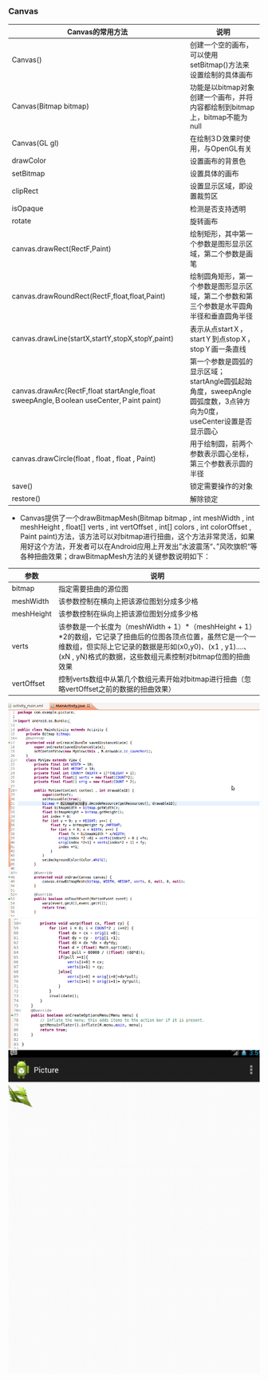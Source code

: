 ### Canvas

|Canvas的常用方法|说明|
|------|------|
|Canvas()|创建一个空的画布，可以使用setBitmap()方法来设置绘制的具体画布|
|Canvas(Bitmap bitmap)|功能是以bitmap对象创建一个画布，并将内容都绘制到bitmap上，bitmap不能为null|
|Canvas(GL gl)|在绘制3Ｄ效果时使用，与OpenGL有关|
|drawColor|设置画布的背景色|
|setBitmap|设置具体的画布|
|clipRect|设置显示区域，即设置裁剪区|
|isOpaque|检测是否支持透明|
|rotate|旋转画布|
|canvas.drawRect(RectF,Paint)|绘制矩形，其中第一个参数是图形显示区域，第二个参数是画笔|
|canvas.drawRoundRect(RectF,float,float,Paint)|绘制圆角矩形，第一个参数是图形显示区域，第二个参数和第三个参数是水平圆角半径和垂直圆角半径|
|canvas.drawLine(startX,startY,stopX,stopY,paint)|表示从点startＸ，startＹ到点stopＸ，stopＹ画一条直线|
|canvas.drawArc(RectF,float startAngle,float sweepAngle,Ｂoolean useCenter,Ｐaint paint)|第一个参数是圆弧的显示区域；startAngle圆弧起始角度，sweepAngle圆弧度数，3点钟方向为0度，useCenter设置是否显示圆心|
|canvas.drawCircle(float , float , float , Paint)|用于绘制圆，前两个参数表示圆心坐标，第三个参数表示圆的半径|
|save()|锁定需要操作的对象|
|restore()|解除锁定|

+ Canvas提供了一个drawBitmapMesh(Bitmap bitmap , int meshWidth , int meshHeight , float[] verts , int vertOffset , int[] colors , int colorOffset , Paint paint)方法，该方法可以对bitmap进行扭曲，这个方法非常灵活，如果用好这个方法，开发者可以在Android应用上开发出”水波震荡“、”风吹旗帜“等各种扭曲效果；drawBitmapMesh方法的关键参数说明如下：

|参数|说明|
|------|------|
|bitmap|指定需要扭曲的源位图|
|meshWidth|该参数控制在横向上把该源位图划分成多少格|
|meshHeight|该参数控制在纵向上把该源位图划分成多少格|
|verts|该参数是一个长度为（meshWidth + 1）\*（meshHeight + 1）\*2的数组，它记录了扭曲后的位图各顶点位置，虽然它是一个一维数组，但实际上它记录的数据是形如(x0,y0)、(x1 , y1)....、(xN , yN)格式的数据，这些数组元素控制对bitmap位图的扭曲效果|
|vertOffset|控制verts数组中从第几个数组元素开始对bitmap进行扭曲（忽略vertOffset之前的数据的扭曲效果）|

![image](https://github.com/ningbaoqi/View/blob/master/gif/pic1-25.jpg)
![image](https://github.com/ningbaoqi/View/blob/master/gif/pic1-26.jpg)
![image](https://github.com/ningbaoqi/View/blob/master/gif/pic1-27.jpg)
